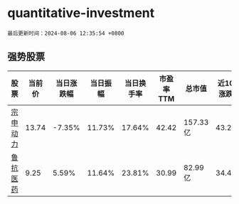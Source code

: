 # quantitative-investment

`最后更新时间：2024-08-06 12:35:54 +0800`

## 强势股票

|股票|当前价|当日涨跌幅|当日振幅|当日换手率|市盈率TTM|总市值|近10日涨跌幅|
|----|----|----|----|----|----|----|----|
|[宗申动力](https://xueqiu.com/S/SZ001696)|13.74|-7.35%|11.73%|17.64%|42.42|157.33亿|43.27%|
|[鲁抗医药](https://xueqiu.com/S/SH600789)|9.25|5.59%|11.64%|23.81%|30.99|82.99亿|34.45%|
